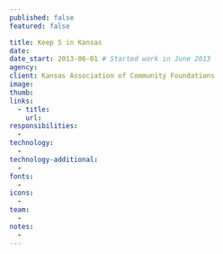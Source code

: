 ```yaml
---
published: false
featured: false

title: Keep 5 in Kansas
date:
date_start: 2013-06-01 # Started work in June 2013
agency:
client: Kansas Association of Community Foundations
image:
thumb:
links:
  - title:
    url:
responsibilities:
  -
technology:
  -
technology-additional:
  -
fonts:
  -
icons:
  -
team:
  -
notes:
  -
---
```

